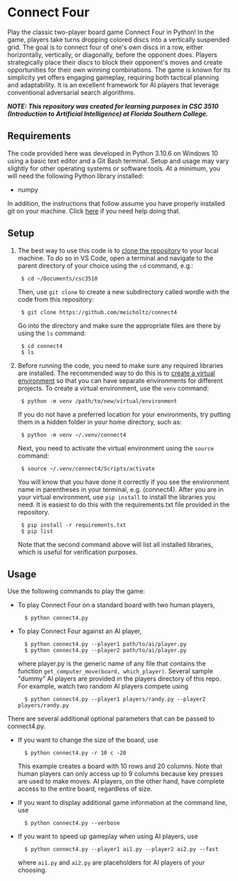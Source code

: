 # Connect Four

Play the classic two-player board game Connect Four in Python! In the game, players take turns dropping colored discs into a vertically suspended grid. The goal is to connect four of one's own discs in a row, either horizontally, vertically, or diagonally, before the opponent does. Players strategically place their discs to block their opponent's moves and create opportunities for their own winning combinations. The game is known for its simplicity yet offers engaging gameplay, requiring both tactical planning and adaptability. It is an excellent framework for AI players that leverage conventional adversarial search algorithms.

***NOTE: This repository was created for learning purposes in CSC 3510 (Introduction to Artificial Intelligence) at Florida Southern College.***

## Requirements

The code provided here was developed in Python 3.10.6 on Windows 10 using a basic text editor and a Git Bash terminal. Setup and usage may vary slightly for other operating systems or software tools. At a minimum, you will need the following Python library installed:

- numpy

In addition, the instructions that follow assume you have properly installed git on your machine. Click [here](https://git-scm.com/book/en/v2/Getting-Started-Installing-Git) if you need help doing that.

## Setup

1. The best way to use this code is to [clone the repository](https://git-scm.com/book/en/v2/Git-Basics-Getting-a-Git-Repository) to your local machine. To do so in VS Code, open a terminal and navigate to the parent directory of your choice using the `cd` command, e.g.:

        $ cd ~/Documents/csc3510

    Then, use `git clone` to create a new subdirectory called wordle with the code from this repository:

        $ git clone https://github.com/meicholtz/connect4

    Go into the directory and make sure the appropriate files are there by using the `ls` command:

        $ cd connect4
        $ ls

2. Before running the code, you need to make sure any required libraries are installed. The recommended way to do this is to [create a virtual environment](https://docs.python.org/3/library/venv.html) so that you can have separate environments for different projects. To create a virtual environment, use the `venv` command:

        $ python -m venv /path/to/new/virtual/environment

    If you do not have a preferred location for your environments, try putting them in a hidden folder in your home directory, such as:

        $ python -m venv ~/.venv/connect4

    Next, you need to activate the virtual environment using the `source` command:

        $ source ~/.venv/connect4/Scripts/activate

    You will know that you have done it correctly if you see the environment name in parentheses in your terminal, e.g. (connect4). After you are in your virtual environment, use `pip install` to install the libraries you need. It is easiest to do this with the requirements.txt file provided in the repository.

        $ pip install -r requirements.txt
        $ pip list

    Note that the second command above will list all installed libraries, which is useful for verification purposes.

## Usage

Use the following commands to play the game:

- To play Connect Four on a standard board with two human players,

        $ python connect4.py

- To play Connect Four against an AI player,

        $ python connect4.py --player1 path/to/ai/player.py
        $ python connect4.py --player2 path/to/ai/player.py

    where player.py is the generic name of any file that contains the function `get_computer_move(board, which_player)`. Several sample "dummy" AI players are provided in the players directory of this repo. For example, watch two random AI players compete using

        $ python connect4.py --player1 players/randy.py --player2 players/randy.py

There are several additional optional parameters that can be passed to connect4.py.

- If you want to change the size of the board, use

        $ python connect4.py -r 10 c -20

    This example creates a board with 10 rows and 20 columns. Note that human players can only access up to 9 columns because key presses are used to make moves. AI players, on the other hand, have complete access to the entire board, regardless of size.

- If you want to display additional game information at the command line, use

        $ python connect4.py --verbose

- If you want to speed up gameplay when using AI players, use

        $ python connect4.py --player1 ai1.py --player2 ai2.py --fast

    where `ai1.py` and `ai2.py` are placeholders for AI players of your choosing.